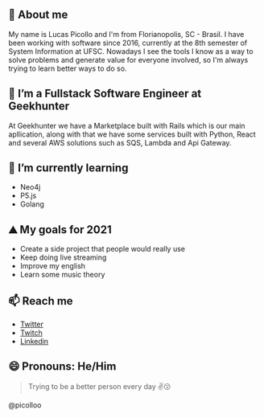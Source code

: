 ## 👋 About me 

My name is Lucas Picollo and I'm from Florianopolis, SC - Brasil. I have been working with software since 2016, currently at the 8th semester of System Information at UFSC. 
Nowadays I see the tools I know as a way to solve problems and generate value for everyone involved, so I'm always trying to learn better ways to do so.

## 🔭 I’m a Fullstack Software Engineer at Geekhunter

At Geekhunter we have a Marketplace built with Rails which is our main apllication, along with that we have some services built with Python, React and several AWS solutions such as SQS, Lambda and Api Gateway.

## 🌱 I’m currently learning 

- Neo4j
- P5.js
- Golang

## ⛰️ My goals for 2021

- Create a side project that people would really use
- Keep doing live streaming
- Improve my english
- Learn some music theory

## 📫 Reach me

- [Twitter](https://twitter.com/lpiczz)
- [Twitch](https://twitch.tv/lpicollo)
- [Linkedin](https://www.linkedin.com/in/lucas-picollo/)

## 😄 Pronouns: He/Him

> Trying to be a better person every day :v::kissing:

@picolloo
